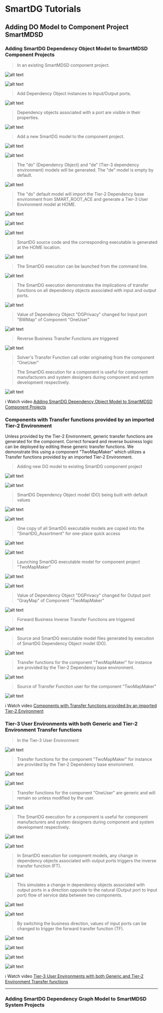 # SmartDG Tutorials
## Adding DO Model to Component Project SmartMDSD

### Adding SmartDG Dependency Object Model to SmartMDSD Component Projects

> In an existing SmartMDSD component project.

![alt text](Adding_DO_Model_to_Component_Project_SmartMDSD_A1.png)

![alt text](Adding_DO_Model_to_Component_Project_SmartMDSD_A2.png)

> Add Dependency Object instances to Input/Output ports.

![alt text](Adding_DO_Model_to_Component_Project_SmartMDSD_A3.png)

> Dependency objects associated with a port are visible in their properties.

![alt text](Adding_DO_Model_to_Component_Project_SmartMDSD_A4.png)

> Add a new SmartDG model to the component project.

![alt text](Adding_DO_Model_to_Component_Project_SmartMDSD_A5.png)

![alt text](Adding_DO_Model_to_Component_Project_SmartMDSD_A6.png)

> The "do" (Dependency Object) and "de" (Tier-3 dependency environment) models will be generated. The "de" model is empty by default.

![alt text](Adding_DO_Model_to_Component_Project_SmartMDSD_A7.png)

> The "do" default model will import the Tier-2 Dependency base environment from SMART_ROOT_ACE and generate a Tier-3 User Environment model at HOME.

![alt text](Adding_DO_Model_to_Component_Project_SmartMDSD_A8.png)

![alt text](Adding_DO_Model_to_Component_Project_SmartMDSD_A9.png)

![alt text](Adding_DO_Model_to_Component_Project_SmartMDSD_A10.png)

> SmartDG source code and the corresponding executable is generated at the HOME location.

![alt text](Adding_DO_Model_to_Component_Project_SmartMDSD_A11.png)

> The SmartDG execution can be launched from the command line.

![alt text](Adding_DO_Model_to_Component_Project_SmartMDSD_A12.png)

> The SmartDG execution demonstrates the implications of transfer functions on all dependency objects associated with input and output ports.

![alt text](Adding_DO_Model_to_Component_Project_SmartMDSD_A13.png)

> Value of Dependency Object "DGPrivacy" changed for Input port "BWMap" of Component "OneUser"

![alt text](Adding_DO_Model_to_Component_Project_SmartMDSD_A14.png)

> Reverse Business Transfer Functions are triggered

![alt text](Adding_DO_Model_to_Component_Project_SmartMDSD_A15.png)

> Solver's Transfer Function call order originating from the component "OneUser"

> The SmartDG execution for a component is useful for component manufacturers and system designers during component and system development respectively.

![alt text](Adding_DO_Model_to_Component_Project_SmartMDSD_A16.png)

:information_source: Watch video [Adding SmartDG Dependency Object Model to SmartMDSD Component Projects](Adding_DO_Model_to_Component_Project_SmartMDSD_A17.mp4)

### Components with Transfer functions provided by an imported Tier-2 Environment

Unless provided by the Tier-2 Environment, generic transfer functions are generated for the component. Correct forward and reverse business logic can be deployed by editing these generic transfer functions. We demonstrate this using a component "TwoMapMaker" which utilizes a Transfer functions provided by an imported Tier-2 Environment.

> Adding new DG model to existing SmartDG component project

![alt text](Adding_DO_Model_to_Component_Project_SmartMDSD_B1.png)

![alt text](Adding_DO_Model_to_Component_Project_SmartMDSD_B2.png)

> SmartDG Dependency Object model (DO) being built with default values

![alt text](Adding_DO_Model_to_Component_Project_SmartMDSD_B3.png)

![alt text](Adding_DO_Model_to_Component_Project_SmartMDSD_B4.png)

> One copy of all SmartDG executable models are copied into the "SmartDG_Assortment" for one-place quick access

![alt text](Adding_DO_Model_to_Component_Project_SmartMDSD_B5.png)

![alt text](Adding_DO_Model_to_Component_Project_SmartMDSD_B6.png)

> Launching SmartDG executable model for component project "TwoMapMaker"

![alt text](Adding_DO_Model_to_Component_Project_SmartMDSD_B7.png)

![alt text](Adding_DO_Model_to_Component_Project_SmartMDSD_B8.png)

> Value of Dependency Object "DGPrivacy" changed for Output port "GrayMap" of Component "TwoMapMaker"

![alt text](Adding_DO_Model_to_Component_Project_SmartMDSD_B9.png)

> Forward Business Inverse Transfer Functions are triggered

![alt text](Adding_DO_Model_to_Component_Project_SmartMDSD_B10.png)

> Source and SmartDG executable model files generated by execution of SmartDG Dependency Object model (DO).

![alt text](Adding_DO_Model_to_Component_Project_SmartMDSD_B11.png)

> Transfer functions for the component "TwoMapMaker" for instance are provided by the Tier-2 Dependency base environment.

![alt text](Adding_DO_Model_to_Component_Project_SmartMDSD_B12.png)

> Source of Transfer Function user for the component "TwoMapMaker"

![alt text](Adding_DO_Model_to_Component_Project_SmartMDSD_B13.png)

:information_source: Watch video [Components with Transfer functions provided by an imported Tier-2 Environment](Adding_DO_Model_to_Component_Project_SmartMDSD_B14.mp4)

### Tier-3 User Environments with both Generic and Tier-2 Environment Transfer functions

> In the Tier-3 User Environment

![alt text](Adding_DO_Model_to_Component_Project_SmartMDSD_C1.png)

> Transfer functions for the component "TwoMapMaker" for instance are provided by the Tier-2 Dependency base environment.

![alt text](Adding_DO_Model_to_Component_Project_SmartMDSD_C2.png)

![alt text](Adding_DO_Model_to_Component_Project_SmartMDSD_C3.png)

> Transfer functions for the component "OneUser" are generic and will remain so unless modified by the user.

![alt text](Adding_DO_Model_to_Component_Project_SmartMDSD_C4.png)

> The SmartDG execution for a component is useful for component manufacturers and system designers during component and system development respectively.

![alt text](Adding_DO_Model_to_Component_Project_SmartMDSD_C5.png)

![alt text](Adding_DO_Model_to_Component_Project_SmartMDSD_C6.png)

> In SmartDG execution for component models, any change in dependency objects associated with output ports triggers the inverse transfer function (FT).

![alt text](Adding_DO_Model_to_Component_Project_SmartMDSD_C7.png)

> This simulates a change in dependency objects associated with output ports in a direction opposite to the natural (Output port to Input port) flow of service data between two components.

![alt text](Adding_DO_Model_to_Component_Project_SmartMDSD_C8.png)

![alt text](Adding_DO_Model_to_Component_Project_SmartMDSD_C9.png)

> By switching the business direction, values of input ports can be changed to trigger the forward transfer function (TF).

![alt text](Adding_DO_Model_to_Component_Project_SmartMDSD_C10.png)

![alt text](Adding_DO_Model_to_Component_Project_SmartMDSD_C11.png)

![alt text](Adding_DO_Model_to_Component_Project_SmartMDSD_C12.png)

![alt text](Adding_DO_Model_to_Component_Project_SmartMDSD_C13.png)

:information_source: Watch video [Tier-3 User Environments with both Generic and Tier-2 Environment Transfer functions](Adding_DO_Model_to_Component_Project_SmartMDSD_C14.mp4)

------------------------------------------------------------------------------------------------------------

### Adding SmartDG Dependency Graph Model to SmartMDSD System Projects



